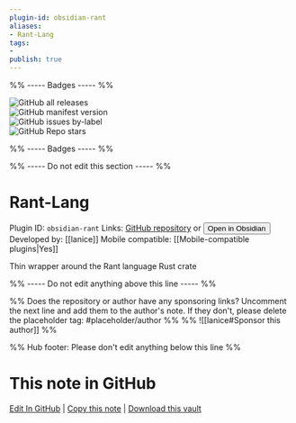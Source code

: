 ```yaml
---
plugin-id: obsidian-rant
aliases:
- Rant-Lang
tags: 
- 
publish: true
---
```


%% ----- Badges ----- %%

![GitHub all releases](https://img.shields.io/github/downloads/lanice/obsidian-rant/total?color=573E7A&logo=github&style=for-the-badge)   
![GitHub manifest version](https://img.shields.io/github/manifest-json/v/lanice/obsidian-rant?color=573E7A&logo=github&style=for-the-badge)   
![GitHub issues by-label](https://img.shields.io/github/issues/lanice/obsidian-rant/help%20wanted?color=573E7A&logo=github&style=for-the-badge)   
![GitHub Repo stars](https://img.shields.io/github/stars/lanice/obsidian-rant?color=573E7A&logo=github&style=for-the-badge)

%% ----- Badges ----- %%

%% ----- Do not edit this section ----- %%

# Rant-Lang

Plugin ID: `obsidian-rant`
Links: [GitHub repository](https://github.com/lanice/obsidian-rant) or [<button id=HH>Open in Obsidian</button>](obsidian://show-plugin?id=obsidian-rant)
Developed by: [[lanice]]
Mobile compatible: [[Mobile-compatible plugins|Yes]]

Thin wrapper around the Rant language Rust crate

%% ----- Do not edit anything above this line ----- %% 

%% Does the repository or author have any sponsoring links? Uncomment the next line and add them to the author's note. If they don't, please delete the placeholder tag: #placeholder/author %%
%% ![[lanice#Sponsor this author]] %%

%% Hub footer: Please don't edit anything below this line %%

# This note in GitHub

<span class="git-footer">[Edit In GitHub](https://github.dev/obsidian-community/obsidian-hub/blob/main/02%20-%20Community%20Expansions/02.05%20All%20Community%20Expansions/Plugins/obsidian-rant.md "git-hub-edit-note") | [Copy this note](https://raw.githubusercontent.com/obsidian-community/obsidian-hub/main/02%20-%20Community%20Expansions/02.05%20All%20Community%20Expansions/Plugins/obsidian-rant.md "git-hub-copy-note") | [Download this vault](https://github.com/obsidian-community/obsidian-hub/archive/refs/heads/main.zip "git-hub-download-vault") </span>
